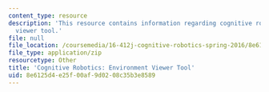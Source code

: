 ```yaml
---
content_type: resource
description: 'This resource contains information regarding cognitive robotics: Environment
  viewer tool.'
file: null
file_location: /coursemedia/16-412j-cognitive-robotics-spring-2016/8e6125d4e25f00af9d0208c35b3e8589_EnvironmentViewer-master.zip
file_type: application/zip
resourcetype: Other
title: 'Cognitive Robotics: Environment Viewer Tool'
uid: 8e6125d4-e25f-00af-9d02-08c35b3e8589
---
```

